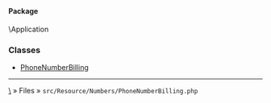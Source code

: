 ## 

#### Package
\Application







### Classes
* [PhoneNumberBilling](classes/PhoneNumberBilling)






***
[\\](Home) » Files » `src/Resource/Numbers/PhoneNumberBilling.php`